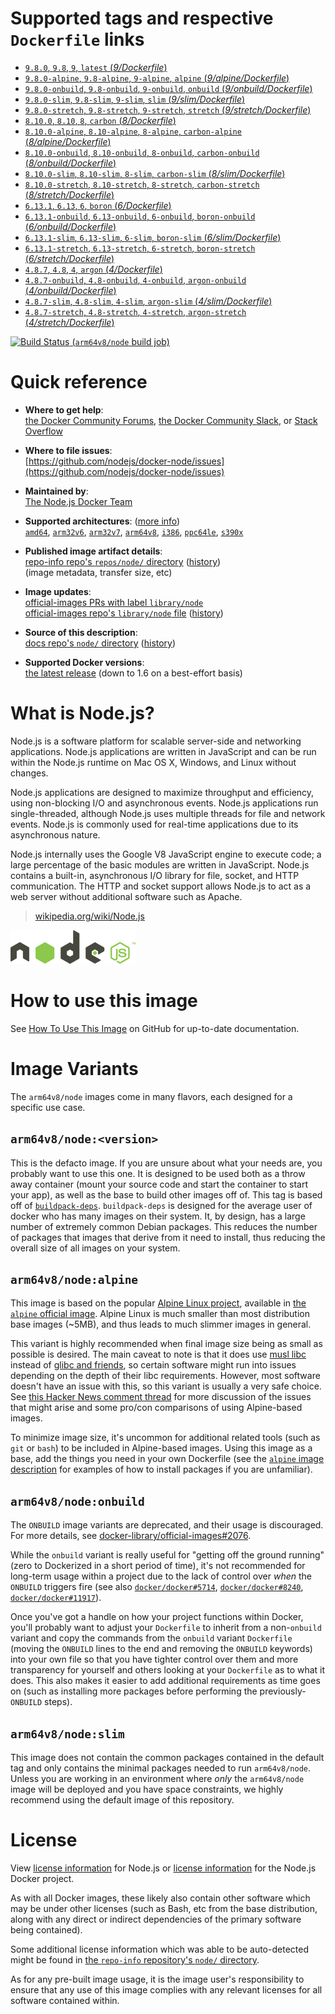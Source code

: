 <!--

********************************************************************************

WARNING:

    DO NOT EDIT "node/README.md"

    IT IS AUTO-GENERATED

    (from the other files in "node/" combined with a set of templates)

********************************************************************************

-->

# Supported tags and respective `Dockerfile` links

-	[`9.8.0`, `9.8`, `9`, `latest` (*9/Dockerfile*)](https://github.com/nodejs/docker-node/blob/ab12e9bab43bde5efd2e9fa278d941e4062c6f4a/9/Dockerfile)
-	[`9.8.0-alpine`, `9.8-alpine`, `9-alpine`, `alpine` (*9/alpine/Dockerfile*)](https://github.com/nodejs/docker-node/blob/ab12e9bab43bde5efd2e9fa278d941e4062c6f4a/9/alpine/Dockerfile)
-	[`9.8.0-onbuild`, `9.8-onbuild`, `9-onbuild`, `onbuild` (*9/onbuild/Dockerfile*)](https://github.com/nodejs/docker-node/blob/7ce7ea44b56820b967bd6da71dbc3b977ec4c660/9/onbuild/Dockerfile)
-	[`9.8.0-slim`, `9.8-slim`, `9-slim`, `slim` (*9/slim/Dockerfile*)](https://github.com/nodejs/docker-node/blob/ab12e9bab43bde5efd2e9fa278d941e4062c6f4a/9/slim/Dockerfile)
-	[`9.8.0-stretch`, `9.8-stretch`, `9-stretch`, `stretch` (*9/stretch/Dockerfile*)](https://github.com/nodejs/docker-node/blob/ab12e9bab43bde5efd2e9fa278d941e4062c6f4a/9/stretch/Dockerfile)
-	[`8.10.0`, `8.10`, `8`, `carbon` (*8/Dockerfile*)](https://github.com/nodejs/docker-node/blob/ab12e9bab43bde5efd2e9fa278d941e4062c6f4a/8/Dockerfile)
-	[`8.10.0-alpine`, `8.10-alpine`, `8-alpine`, `carbon-alpine` (*8/alpine/Dockerfile*)](https://github.com/nodejs/docker-node/blob/ab12e9bab43bde5efd2e9fa278d941e4062c6f4a/8/alpine/Dockerfile)
-	[`8.10.0-onbuild`, `8.10-onbuild`, `8-onbuild`, `carbon-onbuild` (*8/onbuild/Dockerfile*)](https://github.com/nodejs/docker-node/blob/4c7763dc2cb067becf12ea4bd55e88b881ccba2b/8/onbuild/Dockerfile)
-	[`8.10.0-slim`, `8.10-slim`, `8-slim`, `carbon-slim` (*8/slim/Dockerfile*)](https://github.com/nodejs/docker-node/blob/ab12e9bab43bde5efd2e9fa278d941e4062c6f4a/8/slim/Dockerfile)
-	[`8.10.0-stretch`, `8.10-stretch`, `8-stretch`, `carbon-stretch` (*8/stretch/Dockerfile*)](https://github.com/nodejs/docker-node/blob/ab12e9bab43bde5efd2e9fa278d941e4062c6f4a/8/stretch/Dockerfile)
-	[`6.13.1`, `6.13`, `6`, `boron` (*6/Dockerfile*)](https://github.com/nodejs/docker-node/blob/ab12e9bab43bde5efd2e9fa278d941e4062c6f4a/6/Dockerfile)
-	[`6.13.1-onbuild`, `6.13-onbuild`, `6-onbuild`, `boron-onbuild` (*6/onbuild/Dockerfile*)](https://github.com/nodejs/docker-node/blob/b3d1870b63f312cdd2fbbd37d72496a9aa341821/6/onbuild/Dockerfile)
-	[`6.13.1-slim`, `6.13-slim`, `6-slim`, `boron-slim` (*6/slim/Dockerfile*)](https://github.com/nodejs/docker-node/blob/ab12e9bab43bde5efd2e9fa278d941e4062c6f4a/6/slim/Dockerfile)
-	[`6.13.1-stretch`, `6.13-stretch`, `6-stretch`, `boron-stretch` (*6/stretch/Dockerfile*)](https://github.com/nodejs/docker-node/blob/ab12e9bab43bde5efd2e9fa278d941e4062c6f4a/6/stretch/Dockerfile)
-	[`4.8.7`, `4.8`, `4`, `argon` (*4/Dockerfile*)](https://github.com/nodejs/docker-node/blob/ab12e9bab43bde5efd2e9fa278d941e4062c6f4a/4/Dockerfile)
-	[`4.8.7-onbuild`, `4.8-onbuild`, `4-onbuild`, `argon-onbuild` (*4/onbuild/Dockerfile*)](https://github.com/nodejs/docker-node/blob/2dfcf38dafc79c0e163293b8a84f4daf7c0d6898/4/onbuild/Dockerfile)
-	[`4.8.7-slim`, `4.8-slim`, `4-slim`, `argon-slim` (*4/slim/Dockerfile*)](https://github.com/nodejs/docker-node/blob/ab12e9bab43bde5efd2e9fa278d941e4062c6f4a/4/slim/Dockerfile)
-	[`4.8.7-stretch`, `4.8-stretch`, `4-stretch`, `argon-stretch` (*4/stretch/Dockerfile*)](https://github.com/nodejs/docker-node/blob/ab12e9bab43bde5efd2e9fa278d941e4062c6f4a/4/stretch/Dockerfile)

[![Build Status](https://doi-janky.infosiftr.net/job/multiarch/job/arm64v8/job/node/badge/icon) (`arm64v8/node` build job)](https://doi-janky.infosiftr.net/job/multiarch/job/arm64v8/job/node/)

# Quick reference

-	**Where to get help**:  
	[the Docker Community Forums](https://forums.docker.com/), [the Docker Community Slack](https://blog.docker.com/2016/11/introducing-docker-community-directory-docker-community-slack/), or [Stack Overflow](https://stackoverflow.com/search?tab=newest&q=docker)

-	**Where to file issues**:  
	[https://github.com/nodejs/docker-node/issues](https://github.com/nodejs/docker-node/issues)

-	**Maintained by**:  
	[The Node.js Docker Team](https://github.com/nodejs/docker-node)

-	**Supported architectures**: ([more info](https://github.com/docker-library/official-images#architectures-other-than-amd64))  
	[`amd64`](https://hub.docker.com/r/amd64/node/), [`arm32v6`](https://hub.docker.com/r/arm32v6/node/), [`arm32v7`](https://hub.docker.com/r/arm32v7/node/), [`arm64v8`](https://hub.docker.com/r/arm64v8/node/), [`i386`](https://hub.docker.com/r/i386/node/), [`ppc64le`](https://hub.docker.com/r/ppc64le/node/), [`s390x`](https://hub.docker.com/r/s390x/node/)

-	**Published image artifact details**:  
	[repo-info repo's `repos/node/` directory](https://github.com/docker-library/repo-info/blob/master/repos/node) ([history](https://github.com/docker-library/repo-info/commits/master/repos/node))  
	(image metadata, transfer size, etc)

-	**Image updates**:  
	[official-images PRs with label `library/node`](https://github.com/docker-library/official-images/pulls?q=label%3Alibrary%2Fnode)  
	[official-images repo's `library/node` file](https://github.com/docker-library/official-images/blob/master/library/node) ([history](https://github.com/docker-library/official-images/commits/master/library/node))

-	**Source of this description**:  
	[docs repo's `node/` directory](https://github.com/docker-library/docs/tree/master/node) ([history](https://github.com/docker-library/docs/commits/master/node))

-	**Supported Docker versions**:  
	[the latest release](https://github.com/docker/docker-ce/releases/latest) (down to 1.6 on a best-effort basis)

# What is Node.js?

Node.js is a software platform for scalable server-side and networking applications. Node.js applications are written in JavaScript and can be run within the Node.js runtime on Mac OS X, Windows, and Linux without changes.

Node.js applications are designed to maximize throughput and efficiency, using non-blocking I/O and asynchronous events. Node.js applications run single-threaded, although Node.js uses multiple threads for file and network events. Node.js is commonly used for real-time applications due to its asynchronous nature.

Node.js internally uses the Google V8 JavaScript engine to execute code; a large percentage of the basic modules are written in JavaScript. Node.js contains a built-in, asynchronous I/O library for file, socket, and HTTP communication. The HTTP and socket support allows Node.js to act as a web server without additional software such as Apache.

> [wikipedia.org/wiki/Node.js](https://en.wikipedia.org/wiki/Node.js)

![logo](https://raw.githubusercontent.com/docker-library/docs/01c12653951b2fe592c1f93a13b4e289ada0e3a1/node/logo.png)

# How to use this image

See [How To Use This Image](https://github.com/nodejs/docker-node/blob/master/README.md#how-to-use-this-image) on GitHub for up-to-date documentation.

# Image Variants

The `arm64v8/node` images come in many flavors, each designed for a specific use case.

## `arm64v8/node:<version>`

This is the defacto image. If you are unsure about what your needs are, you probably want to use this one. It is designed to be used both as a throw away container (mount your source code and start the container to start your app), as well as the base to build other images off of. This tag is based off of [`buildpack-deps`](https://registry.hub.docker.com/_/buildpack-deps/). `buildpack-deps` is designed for the average user of docker who has many images on their system. It, by design, has a large number of extremely common Debian packages. This reduces the number of packages that images that derive from it need to install, thus reducing the overall size of all images on your system.

## `arm64v8/node:alpine`

This image is based on the popular [Alpine Linux project](http://alpinelinux.org), available in [the `alpine` official image](https://hub.docker.com/_/alpine). Alpine Linux is much smaller than most distribution base images (~5MB), and thus leads to much slimmer images in general.

This variant is highly recommended when final image size being as small as possible is desired. The main caveat to note is that it does use [musl libc](http://www.musl-libc.org) instead of [glibc and friends](http://www.etalabs.net/compare_libcs.html), so certain software might run into issues depending on the depth of their libc requirements. However, most software doesn't have an issue with this, so this variant is usually a very safe choice. See [this Hacker News comment thread](https://news.ycombinator.com/item?id=10782897) for more discussion of the issues that might arise and some pro/con comparisons of using Alpine-based images.

To minimize image size, it's uncommon for additional related tools (such as `git` or `bash`) to be included in Alpine-based images. Using this image as a base, add the things you need in your own Dockerfile (see the [`alpine` image description](https://hub.docker.com/_/alpine/) for examples of how to install packages if you are unfamiliar).

## `arm64v8/node:onbuild`

The `ONBUILD` image variants are deprecated, and their usage is discouraged. For more details, see [docker-library/official-images#2076](https://github.com/docker-library/official-images/issues/2076).

While the `onbuild` variant is really useful for "getting off the ground running" (zero to Dockerized in a short period of time), it's not recommended for long-term usage within a project due to the lack of control over *when* the `ONBUILD` triggers fire (see also [`docker/docker#5714`](https://github.com/docker/docker/issues/5714), [`docker/docker#8240`](https://github.com/docker/docker/issues/8240), [`docker/docker#11917`](https://github.com/docker/docker/issues/11917)).

Once you've got a handle on how your project functions within Docker, you'll probably want to adjust your `Dockerfile` to inherit from a non-`onbuild` variant and copy the commands from the `onbuild` variant `Dockerfile` (moving the `ONBUILD` lines to the end and removing the `ONBUILD` keywords) into your own file so that you have tighter control over them and more transparency for yourself and others looking at your `Dockerfile` as to what it does. This also makes it easier to add additional requirements as time goes on (such as installing more packages before performing the previously-`ONBUILD` steps).

## `arm64v8/node:slim`

This image does not contain the common packages contained in the default tag and only contains the minimal packages needed to run `arm64v8/node`. Unless you are working in an environment where *only* the `arm64v8/node` image will be deployed and you have space constraints, we highly recommend using the default image of this repository.

# License

View [license information](https://github.com/nodejs/node/blob/master/LICENSE) for Node.js or [license information](https://github.com/nodejs/docker-node/blob/master/LICENSE) for the Node.js Docker project.

As with all Docker images, these likely also contain other software which may be under other licenses (such as Bash, etc from the base distribution, along with any direct or indirect dependencies of the primary software being contained).

Some additional license information which was able to be auto-detected might be found in [the `repo-info` repository's `node/` directory](https://github.com/docker-library/repo-info/tree/master/repos/node).

As for any pre-built image usage, it is the image user's responsibility to ensure that any use of this image complies with any relevant licenses for all software contained within.
